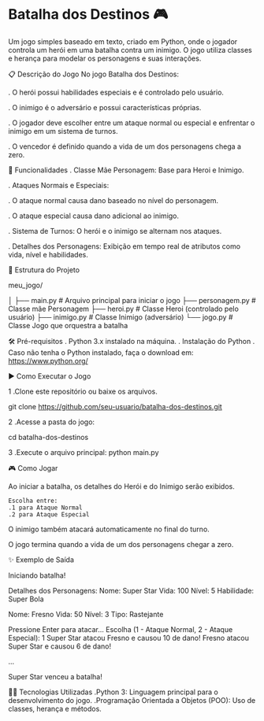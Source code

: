 
# Batalha dos Destinos 🎮 

Um jogo simples baseado em texto, criado em Python, onde o jogador controla um herói em uma batalha contra um inimigo. O jogo utiliza classes e herança para modelar os personagens e suas interações.


📋 Descrição do Jogo
No jogo Batalha dos Destinos:

 . O herói possui habilidades especiais e é controlado pelo usuário.
 
 . O inimigo é o adversário e possui características próprias.
 
 . O jogador deve escolher entre um ataque normal ou especial e enfrentar o inimigo em um sistema de turnos.
 
 . O vencedor é definido quando a vida de um dos personagens chega a zero.

🚀 Funcionalidades
 . Classe Mãe Personagem: Base para Heroi e Inimigo.
 
 . Ataques Normais e Especiais:
 
 . O ataque normal causa dano baseado no nível do personagem.
 
 . O ataque especial causa dano adicional ao inimigo.
 
 . Sistema de Turnos: O herói e o inimigo se alternam nos ataques.
 
 . Detalhes dos Personagens: Exibição em tempo real de atributos como vida, nível e habilidades.


📁 Estrutura do Projeto

meu_jogo/

│
├── main.py        # Arquivo principal para iniciar o jogo
├── personagem.py  # Classe mãe Personagem
├── heroi.py       # Classe Heroi (controlado pelo usuário)
├── inimigo.py     # Classe Inimigo (adversário)
└── jogo.py        # Classe Jogo que orquestra a batalha

🛠️ Pré-requisitos
 . Python 3.x instalado na máquina.
 . Instalação do Python
 . Caso não tenha o Python instalado, faça o download em:
        https://www.python.org/

▶️ Como Executar o Jogo

1 .Clone este repositório ou baixe os arquivos.

git clone https://github.com/seu-usuario/batalha-dos-destinos.git

2 .Acesse a pasta do jogo:

   cd batalha-dos-destinos

3 .Execute o arquivo principal:
   python main.py

🎮 Como Jogar

Ao iniciar a batalha, os detalhes do Herói e do Inimigo serão exibidos.

    Escolha entre:
    .1 para Ataque Normal
    .2 para Ataque Especial

O inimigo também atacará automaticamente no final do turno.

O jogo termina quando a vida de um dos personagens chegar a zero.

✨ Exemplo de Saída

Iniciando batalha!

Detalhes dos Personagens:
Nome: Super Star 
Vida: 100 
Nível: 5
Habilidade: Super Bola

Nome: Fresno 
Vida: 50 
Nível: 3
Tipo: Rastejante

Pressione Enter para atacar...
Escolha (1 - Ataque Normal, 2 - Ataque Especial): 1
Super Star atacou Fresno e causou 10 de dano!
Fresno atacou Super Star e causou 6 de dano!

...

Super Star venceu a batalha!


🧑‍💻 Tecnologias Utilizadas
    .Python 3: Linguagem principal para o desenvolvimento do jogo.
    .Programação Orientada a Objetos (POO): Uso de classes, herança e métodos.
